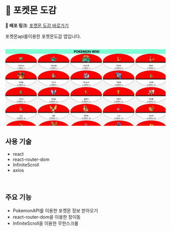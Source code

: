 # 🐣 포켓몬 도감

**🚀 배포 링크**: [포켓몬 도감 바로가기](https://brilliant-alfajores-bbb341.netlify.app/)

포켓몬api를이용한 포켓몬도감 앱입니다.

<br>
  <img src="./pokedex.png"/> 
<br>

## 사용 기술

- react
- react-router-dom
- InfiniteScroll
- axios

<br>

## 주요 기능

- PokemonAPI를 이용한 포켓몬 정보 받아오기
- react-router-dom을 이용한 창이동
- InfiniteScroll을 이용한 무한스크롤

<br>
